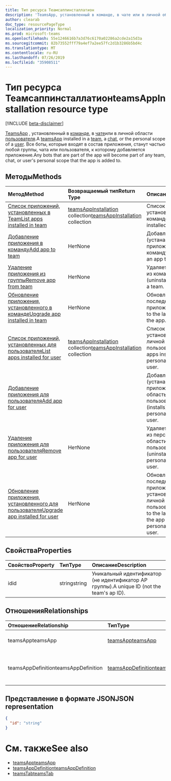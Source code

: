 ```yaml
---
title: Тип ресурса Теамсаппинсталлатион
description: 'TeamsApp, установленный в команде, в чате или в личной области пользователя. '
author: clearab
doc_type: resourcePageType
localization_priority: Normal
ms.prod: microsoft-teams
ms.openlocfilehash: 55e1246616b7a3d76c6170a02286a2cde2a15d3a
ms.sourcegitcommit: 82b73552fff79a4ef7a2ee57fc2d1b3286b5bd4c
ms.translationtype: MT
ms.contentlocale: ru-RU
ms.lasthandoff: 07/26/2019
ms.locfileid: "35908511"
---
```

# <a name="teamsappinstallation-resource-type"></a><span data-ttu-id="ee9a3-103">Тип ресурса Теамсаппинсталлатион</span><span class="sxs-lookup"><span data-stu-id="ee9a3-103">teamsAppInstallation resource type</span></span>

[!INCLUDE [beta-disclaimer](../../includes/beta-disclaimer.md)]

<span data-ttu-id="ee9a3-104">[TeamsApp](teamsapp.md) , установленный в [команде](team.md), в [чате](chat.md)или в личной области [пользователя](user.md).</span><span class="sxs-lookup"><span data-stu-id="ee9a3-104">A [teamsApp](teamsapp.md) installed in a [team](team.md), a [chat](chat.md), or the personal scope of a [user](user.md).</span></span> <span data-ttu-id="ee9a3-105">Все боты, которые входят в состав приложения, станут частью любой группы, чата или пользователя, к которому добавляется приложение.</span><span class="sxs-lookup"><span data-stu-id="ee9a3-105">Any bots that are part of the app will become part of any team, chat, or user's personal scope that the app is added to.</span></span>

## <a name="methods"></a><span data-ttu-id="ee9a3-106">Методы</span><span class="sxs-lookup"><span data-stu-id="ee9a3-106">Methods</span></span>

| <span data-ttu-id="ee9a3-107">Метод</span><span class="sxs-lookup"><span data-stu-id="ee9a3-107">Method</span></span>       | <span data-ttu-id="ee9a3-108">Возвращаемый тип</span><span class="sxs-lookup"><span data-stu-id="ee9a3-108">Return Type</span></span>  |<span data-ttu-id="ee9a3-109">Описание</span><span class="sxs-lookup"><span data-stu-id="ee9a3-109">Description</span></span>|
|:---------------|:--------|:----------|
|[<span data-ttu-id="ee9a3-110">Список приложений, установленных в Team</span><span class="sxs-lookup"><span data-stu-id="ee9a3-110">List apps installed in team</span></span>](../api/teamsappinstallation-list.md) | <span data-ttu-id="ee9a3-111">[teamsAppInstallation](teamsappinstallation.md) collection</span><span class="sxs-lookup"><span data-stu-id="ee9a3-111">[teamsAppInstallation](teamsappinstallation.md) collection</span></span> | <span data-ttu-id="ee9a3-112">Список приложений, установленных в команде.</span><span class="sxs-lookup"><span data-stu-id="ee9a3-112">Lists apps installed in a team.</span></span>|
|[<span data-ttu-id="ee9a3-113">Добавление приложения в команду</span><span class="sxs-lookup"><span data-stu-id="ee9a3-113">Add app to team</span></span>](../api/teamsappinstallation-add.md) |<span data-ttu-id="ee9a3-114">Нет</span><span class="sxs-lookup"><span data-stu-id="ee9a3-114">None</span></span> | <span data-ttu-id="ee9a3-115">Добавляет (устанавливает) приложение в команду.</span><span class="sxs-lookup"><span data-stu-id="ee9a3-115">Adds (installs) an app to a team.</span></span>|
|[<span data-ttu-id="ee9a3-116">Удаление приложения из группы</span><span class="sxs-lookup"><span data-stu-id="ee9a3-116">Remove app from team</span></span>](../api/teamsappinstallation-delete.md) | <span data-ttu-id="ee9a3-117">Нет</span><span class="sxs-lookup"><span data-stu-id="ee9a3-117">None</span></span> | <span data-ttu-id="ee9a3-118">Удаляет приложение из команды.</span><span class="sxs-lookup"><span data-stu-id="ee9a3-118">Removes (uninstalls) an app from a team.</span></span>|
|[<span data-ttu-id="ee9a3-119">Обновление приложения, установленного в команде</span><span class="sxs-lookup"><span data-stu-id="ee9a3-119">Upgrade app installed in team</span></span>](../api/teamsappinstallation-upgrade.md) | <span data-ttu-id="ee9a3-120">Нет</span><span class="sxs-lookup"><span data-stu-id="ee9a3-120">None</span></span> | <span data-ttu-id="ee9a3-121">Обновление до последней версии приложения.</span><span class="sxs-lookup"><span data-stu-id="ee9a3-121">Upgrades to the latest version of the app.</span></span>|
|[<span data-ttu-id="ee9a3-122">Список приложений, установленных для пользователя</span><span class="sxs-lookup"><span data-stu-id="ee9a3-122">List apps installed for user</span></span>](../api/user-list-teamsappinstallation.md) | <span data-ttu-id="ee9a3-123">[teamsAppInstallation](teamsappinstallation.md) collection</span><span class="sxs-lookup"><span data-stu-id="ee9a3-123">[teamsAppInstallation](teamsappinstallation.md) collection</span></span> | <span data-ttu-id="ee9a3-124">Список приложений, установленных в личной области пользователя.</span><span class="sxs-lookup"><span data-stu-id="ee9a3-124">Lists apps installed in the personal scope of a user.</span></span>|
|[<span data-ttu-id="ee9a3-125">Добавление приложения для пользователя</span><span class="sxs-lookup"><span data-stu-id="ee9a3-125">Add app for user</span></span>](../api/user-add-teamsappinstallation.md) | | <span data-ttu-id="ee9a3-126">Добавляет (устанавливает) приложение в личную область пользователя.</span><span class="sxs-lookup"><span data-stu-id="ee9a3-126">Adds (installs) an app in the personal scope of a user.</span></span>|
|[<span data-ttu-id="ee9a3-127">Удаление приложения для пользователя</span><span class="sxs-lookup"><span data-stu-id="ee9a3-127">Remove app for user</span></span>](../api/user-delete-teamsappinstallation.md) | <span data-ttu-id="ee9a3-128">Нет</span><span class="sxs-lookup"><span data-stu-id="ee9a3-128">None</span></span> | <span data-ttu-id="ee9a3-129">Удаляет приложение из персональной области пользователя.</span><span class="sxs-lookup"><span data-stu-id="ee9a3-129">Removes (uninstalls) an app in the personal scope of a user.</span></span>|
|[<span data-ttu-id="ee9a3-130">Обновление приложения, установленного для пользователя</span><span class="sxs-lookup"><span data-stu-id="ee9a3-130">Upgrade app installed for user</span></span>](../api/user-upgrade-teamsappinstallation.md) | <span data-ttu-id="ee9a3-131">Нет</span><span class="sxs-lookup"><span data-stu-id="ee9a3-131">None</span></span> | <span data-ttu-id="ee9a3-132">Обновление до последней версии приложения, установленного в личной области пользователя.</span><span class="sxs-lookup"><span data-stu-id="ee9a3-132">Upgrades to the latest version of the app installed in the personal scope of a user.</span></span>|

## <a name="properties"></a><span data-ttu-id="ee9a3-133">Свойства</span><span class="sxs-lookup"><span data-stu-id="ee9a3-133">Properties</span></span>

| <span data-ttu-id="ee9a3-134">Свойство</span><span class="sxs-lookup"><span data-stu-id="ee9a3-134">Property</span></span>            | <span data-ttu-id="ee9a3-135">Тип</span><span class="sxs-lookup"><span data-stu-id="ee9a3-135">Type</span></span>     | <span data-ttu-id="ee9a3-136">Описание</span><span class="sxs-lookup"><span data-stu-id="ee9a3-136">Description</span></span> |
|:------------------- |:-------- |:----------- |
| <span data-ttu-id="ee9a3-137">id</span><span class="sxs-lookup"><span data-stu-id="ee9a3-137">id</span></span>                  | <span data-ttu-id="ee9a3-138">string</span><span class="sxs-lookup"><span data-stu-id="ee9a3-138">string</span></span>   | <span data-ttu-id="ee9a3-139">Уникальный идентификатор (не идентификатор AP группы).</span><span class="sxs-lookup"><span data-stu-id="ee9a3-139">A unique ID (not the team's ap ID).</span></span> |

## <a name="relationships"></a><span data-ttu-id="ee9a3-140">Отношения</span><span class="sxs-lookup"><span data-stu-id="ee9a3-140">Relationships</span></span>

| <span data-ttu-id="ee9a3-141">Отношение</span><span class="sxs-lookup"><span data-stu-id="ee9a3-141">Relationship</span></span>   | <span data-ttu-id="ee9a3-142">Тип</span><span class="sxs-lookup"><span data-stu-id="ee9a3-142">Type</span></span>    | <span data-ttu-id="ee9a3-143">Описание</span><span class="sxs-lookup"><span data-stu-id="ee9a3-143">Description</span></span> |
|:---------------|:--------|:----------|
|<span data-ttu-id="ee9a3-144">teamsApp</span><span class="sxs-lookup"><span data-stu-id="ee9a3-144">teamsApp</span></span>|[<span data-ttu-id="ee9a3-145">teamsApp</span><span class="sxs-lookup"><span data-stu-id="ee9a3-145">teamsApp</span></span>](teamsapp.md)| <span data-ttu-id="ee9a3-146">Установленное приложение.</span><span class="sxs-lookup"><span data-stu-id="ee9a3-146">The app that is installed.</span></span> |
|<span data-ttu-id="ee9a3-147">teamsAppDefinition</span><span class="sxs-lookup"><span data-stu-id="ee9a3-147">teamsAppDefinition</span></span>|[<span data-ttu-id="ee9a3-148">teamsAppDefinition</span><span class="sxs-lookup"><span data-stu-id="ee9a3-148">teamsAppDefinition</span></span>](teamsappdefinition.md)| <span data-ttu-id="ee9a3-149">Сведения о данной версии приложения.</span><span class="sxs-lookup"><span data-stu-id="ee9a3-149">The details of this version of the app.</span></span> |

## <a name="json-representation"></a><span data-ttu-id="ee9a3-150">Представление в формате JSON</span><span class="sxs-lookup"><span data-stu-id="ee9a3-150">JSON representation</span></span>

<!-- {
  "blockType": "resource",
  "@odata.type": "microsoft.graph.teamsAppInstallation",
  "baseType": "microsoft.graph.entity"
}-->

```json
{
  "id": "string"
}
```

# <a name="see-also"></a><span data-ttu-id="ee9a3-151">См. также</span><span class="sxs-lookup"><span data-stu-id="ee9a3-151">See also</span></span>

- [<span data-ttu-id="ee9a3-152">teamsApp</span><span class="sxs-lookup"><span data-stu-id="ee9a3-152">teamsApp</span></span>](teamsapp.md)
- [<span data-ttu-id="ee9a3-153">teamsAppDefinition</span><span class="sxs-lookup"><span data-stu-id="ee9a3-153">teamsAppDefinition</span></span>](teamsappdefinition.md)
- [<span data-ttu-id="ee9a3-154">teamsTab</span><span class="sxs-lookup"><span data-stu-id="ee9a3-154">teamsTab</span></span>](../resources/teamstab.md)

<!-- uuid: 8fcb5dbc-d5aa-4681-8e31-b001d5168d79
2015-10-25 14:57:30 UTC -->
<!--
{
  "type": "#page.annotation",
  "description": "teamsApp resource",
  "keywords": "",
  "section": "documentation",
  "tocPath": "",
  "suppressions": []
}
-->
